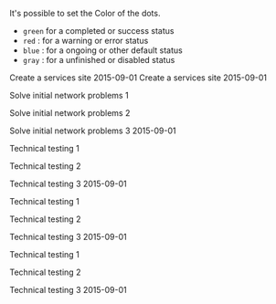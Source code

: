 ﻿<Codebox Title="Alternate">
    <Description>
        <p>
            It's possible to set the Color of the dots.
        </p>
        <ul>
            <li><code>green</code> for a completed or success status</li>
            <li><code>red</code> : for a warning or error status</li>
            <li><code>blue</code> : for a ongoing or other default status</li>
            <li><code>gray</code> : for a unfinished or disabled status</li>
        </ul>
    </Description>
    <Demo>
        <Timeline>
            <TimelineItem Color="TimelineColor.Green">Create a services site 2015-09-01</TimelineItem>
            <TimelineItem Color="TimelineColor.Green">Create a services site 2015-09-01</TimelineItem>
            <TimelineItem Color="TimelineColor.Red">
                <p>Solve initial network problems 1</p>
                <p>Solve initial network problems 2</p>
                <p>Solve initial network problems 3 2015-09-01</p>
            </TimelineItem>
            <TimelineItem>
                <p>Technical testing 1</p>
                <p>Technical testing 2</p>
                <p>Technical testing 3 2015-09-01</p>
            </TimelineItem>
            <TimelineItem Color="TimelineColor.Gray">
                <p>Technical testing 1</p>
                <p>Technical testing 2</p>
                <p>Technical testing 3 2015-09-01</p>
            </TimelineItem>
            <TimelineItem Color="TimelineColor.Gray">
                <p>Technical testing 1</p>
                <p>Technical testing 2</p>
                <p>Technical testing 3 2015-09-01</p>
            </TimelineItem>
        </Timeline>
    </Demo>
</Codebox>
